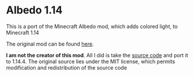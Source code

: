 # Albedo 1.14

This is a port of the Minecraft Albedo mod, which adds colored light, to Minecraft 1.14

The original mod can be found [here](https://www.curseforge.com/minecraft/mc-mods/albedo).

**I am not the creator of this mod**. All I did is take the [source code](https://bitbucket.org/hrznstudio/albedo/src/master/) and port it to 1.14.4. The original source lies under the MIT license, which permits modification and redistribution of the source code
